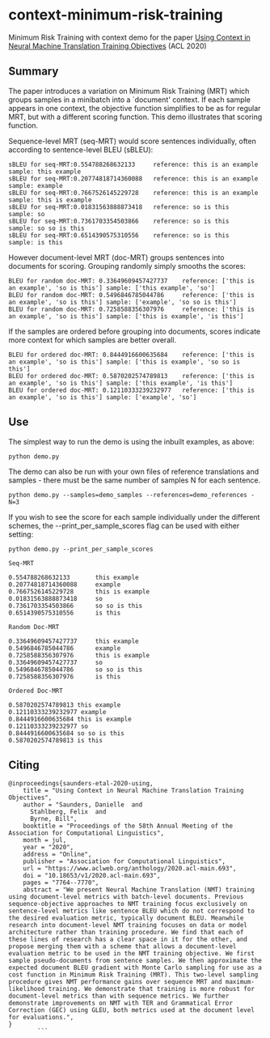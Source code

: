# context-minimum-risk-training
Minimum Risk Training with context demo for the paper [Using Context in Neural Machine Translation Training Objectives](https://www.aclweb.org/anthology/2020.acl-main.693.pdf) (ACL 2020)


## Summary 

The paper introduces a variation on Minimum Risk Training (MRT) which groups samples in a minibatch into a `document' context. If each sample appears in one context, the objective function simplifies to be as for regular MRT, but with a different scoring function. This demo illustrates that scoring function.

Sequence-level MRT (seq-MRT) would score sentences individually, often according to sentence-level BLEU (sBLEU):
```
sBLEU for seq-MRT:0.554788268632133     reference: this is an example   sample: this example
sBLEU for seq-MRT:0.20774818714360088   reference: this is an example   sample: example
sBLEU for seq-MRT:0.7667526145229728    reference: this is an example   sample: this is example
sBLEU for seq-MRT:0.01831563888873418   reference: so is this   sample: so
sBLEU for seq-MRT:0.7361703354503866    reference: so is this   sample: so so is this
sBLEU for seq-MRT:0.6514390575310556    reference: so is this   sample: is this
```

However document-level MRT (doc-MRT) groups sentences into documents for scoring. Grouping randomly simply smooths the scores:

```
BLEU for random doc-MRT: 0.33649609457427737    reference: ['this is an example', 'so is this'] sample: ['this example', 'so']
BLEU for random doc-MRT: 0.5496846785044786     reference: ['this is an example', 'so is this'] sample: ['example', 'so so is this']
BLEU for random doc-MRT: 0.7258588356307976     reference: ['this is an example', 'so is this'] sample: ['this is example', 'is this']
```




If the samples are ordered before grouping into documents, scores indicate more context for which samples are better overall.
```
BLEU for ordered doc-MRT: 0.8444916600635684    reference: ['this is an example', 'so is this'] sample: ['this is example', 'so so is this']
BLEU for ordered doc-MRT: 0.5870202574789813    reference: ['this is an example', 'so is this'] sample: ['this example', 'is this']
BLEU for ordered doc-MRT: 0.12110333239232977   reference: ['this is an example', 'so is this'] sample: ['example', 'so']

```




## Use

The simplest way to run the demo is using the inbuilt examples, as above:
```
python demo.py
```

The demo can also be run with your own files of reference translations and samples - there must be the same number of samples N for each sentence.
```
python demo.py --samples=demo_samples --references=demo_references -N=3
```

If you wish to see the score for each sample individually under the different schemes, the --print_per_sample_scores flag can be used with either setting:

```
python demo.py --print_per_sample_scores

Seq-MRT

0.554788268632133       this example
0.20774818714360088     example
0.7667526145229728      this is example
0.01831563888873418     so
0.7361703354503866      so so is this
0.6514390575310556      is this

Random Doc-MRT

0.33649609457427737     this example
0.5496846785044786      example
0.7258588356307976      this is example
0.33649609457427737     so
0.5496846785044786      so so is this
0.7258588356307976      is this

Ordered Doc-MRT

0.5870202574789813 this example
0.12110333239232977 example
0.8444916600635684 this is example
0.12110333239232977 so
0.8444916600635684 so so is this
0.5870202574789813 is this

```


## Citing


```
@inproceedings{saunders-etal-2020-using,
    title = "Using Context in Neural Machine Translation Training Objectives",
    author = "Saunders, Danielle  and
      Stahlberg, Felix  and
      Byrne, Bill",
    booktitle = "Proceedings of the 58th Annual Meeting of the Association for Computational Linguistics",
    month = jul,
    year = "2020",
    address = "Online",
    publisher = "Association for Computational Linguistics",
    url = "https://www.aclweb.org/anthology/2020.acl-main.693",
    doi = "10.18653/v1/2020.acl-main.693",
    pages = "7764--7770",
    abstract = "We present Neural Machine Translation (NMT) training using document-level metrics with batch-level documents. Previous sequence-objective approaches to NMT training focus exclusively on sentence-level metrics like sentence BLEU which do not correspond to the desired evaluation metric, typically document BLEU. Meanwhile research into document-level NMT training focuses on data or model architecture rather than training procedure. We find that each of these lines of research has a clear space in it for the other, and propose merging them with a scheme that allows a document-level evaluation metric to be used in the NMT training objective. We first sample pseudo-documents from sentence samples. We then approximate the expected document BLEU gradient with Monte Carlo sampling for use as a cost function in Minimum Risk Training (MRT). This two-level sampling procedure gives NMT performance gains over sequence MRT and maximum-likelihood training. We demonstrate that training is more robust for document-level metrics than with sequence metrics. We further demonstrate improvements on NMT with TER and Grammatical Error Correction (GEC) using GLEU, both metrics used at the document level for evaluations.",
}
	    ```
	    
